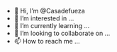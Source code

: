 - 👋 Hi, I’m @Casadefueza
- 👀 I’m interested in ...
- 🌱 I’m currently learning ...
- 💞️ I’m looking to collaborate on ...
- 📫 How to reach me ...

<!---
Casadefueza/Casadefueza is a ✨ special ✨ repository because its `README.md` (this file) appears on your GitHub profile.
You can click the Preview link to take a look at your changes.
--->
